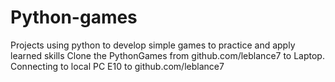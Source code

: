 # Python-games
Projects using python to develop simple games to practice and apply learned skills
Clone the PythonGames from github.com/leblance7 to Laptop.
Connecting to local PC E10 to github.com/leblance7
